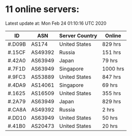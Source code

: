 # 11 online servers:

Latest update at: Mon Feb 24 01:10:16 UTC 2020

| ID | ASN | Server Country | Online |
| -- | --- | -------------- | ------ |
| #.D09B | AS174 | United States | 829 hrs |
| #.15CF | AS49392 | Russia | 151 hrs |
| #.42A0 | AS63949 | Japan | 79 hrs |
| #.7F1D | AS63949 | Singapore | 1000 hrs |
| #.9FC3 | AS53889 | United States | 847 hrs |
| #.4DA9 | AS14061 | Singapore | 69 hrs |
| #.1625 | AS16509 | United States | 355 hrs |
| #.2A79 | AS63949 | Japan | 829 hrs |
| #.CA8A | AS49392 | Russia | 2 hrs |
| #.DD10 | AS63949 | United States | 50 hrs |
| #.41B0 | AS20473 | United States | 20 hrs |

